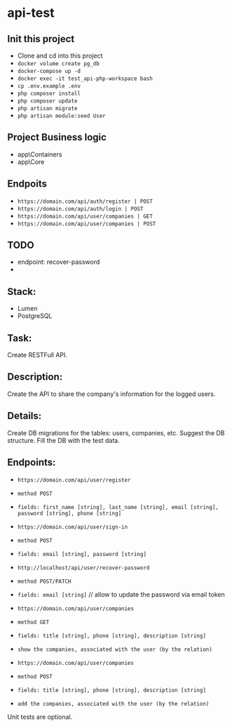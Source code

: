 # api-test

## Init this project

- Clone and cd into this project
- ```docker volume create pg_db```
- ```docker-compose up -d```
- ```docker exec -it test_api-php-workspace bash```
- ```cp .env.example .env```
- ```php composer install```
- ```php composer update```
- ```php artisan migrate```
- ```php artisan module:seed User```

## Project Business logic
- app\Containers
- app\Core

## Endpoits
- ```https://domain.com/api/auth/register | POST ```
- ```https://domain.com/api/auth/login | POST ```
- ```https://domain.com/api/user/companies | GET ```
- ```https://domain.com/api/user/companies | POST ```

## TODO
- endpoint: recover-password
- 
## Stack:
- Lumen
- PostgreSQL

## Task:
Create RESTFull API.

## Description:
Create the API to share the company's information for the logged users.

## Details:

Create DB migrations for the tables: users, companies, etc.
Suggest the DB structure. Fill the DB with the test data.

## Endpoints:
- ```https://domain.com/api/user/register```
- ```method POST```
- ```fields: first_name [string], last_name [string], email [string], password [string], phone [string]```

- ```https://domain.com/api/user/sign-in```
- ```method POST```
- ```fields: email [string], password [string]```

- ```http://localhost/api/user/recover-password```
- ```method POST/PATCH```
- ```fields: email [string]``` // allow to update the password via email token

- ```https://domain.com/api/user/companies``` 
- ```method GET```
- ```fields: title [string], phone [string], description [string]```
- ```show the companies, associated with the user (by the relation)```

- ```https://domain.com/api/user/companies```
- ```method POST```
- ```fields: title [string], phone [string], description [string]```
- ```add the companies, associated with the user (by the relation)```

Unit tests are optional.